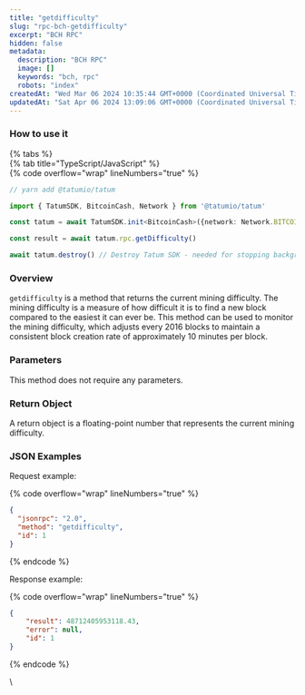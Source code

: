 ```yaml
---
title: "getdifficulty"
slug: "rpc-bch-getdifficulty"
excerpt: "BCH RPC"
hidden: false
metadata: 
  description: "BCH RPC"
  image: []
  keywords: "bch, rpc"
  robots: "index"
createdAt: "Wed Mar 06 2024 10:35:44 GMT+0000 (Coordinated Universal Time)"
updatedAt: "Sat Apr 06 2024 13:09:06 GMT+0000 (Coordinated Universal Time)"
---
```




### How to use it

{% tabs %}  
{% tab title="TypeScript/JavaScript" %}  
{% code overflow="wrap" lineNumbers="true" %}

```typescript
// yarn add @tatumio/tatum

import { TatumSDK, BitcoinCash, Network } from '@tatumio/tatum'

const tatum = await TatumSDK.init<BitcoinCash>({network: Network.BITCOIN_CASH})

const result = await tatum.rpc.getDifficulty()

await tatum.destroy() // Destroy Tatum SDK - needed for stopping background jobs
```



### Overview

`getdifficulty` is a method that returns the current mining difficulty. The mining difficulty is a measure of how difficult it is to find a new block compared to the easiest it can ever be. This method can be used to monitor the mining difficulty, which adjusts every 2016 blocks to maintain a consistent block creation rate of approximately 10 minutes per block.

### Parameters

This method does not require any parameters.

### Return Object

A return object is a floating-point number that represents the current mining difficulty.

### JSON Examples

Request example:

{% code overflow="wrap" lineNumbers="true" %}

```json
{
  "jsonrpc": "2.0",
  "method": "getdifficulty",
  "id": 1
}
```

{% endcode %}

Response example:

{% code overflow="wrap" lineNumbers="true" %}

```json
{
    "result": 48712405953118.43,
    "error": null,
    "id": 1
}
```

{% endcode %}

\\
